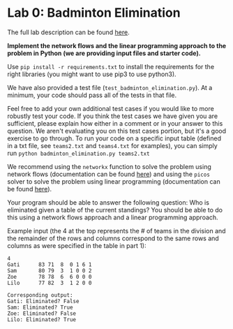 # Lab 0: Badminton Elimination 
The full lab description can be found [here](/Lab_0.pdf).

**Implement the network flows and the linear programming approach to the problem in
Python (we are providing input files and starter code).**

Use `pip install -r requirements.txt` to install the requirements for the
right libraries (you might want to use pip3 to use python3).

We have also provided a test file (`test_badminton_elimination.py`).
At a minimum, your code should pass all of the tests in that file.

Feel free to add your own additional test cases if you would like to more robustly
test your code. If you think the test cases we have given you are sufficient, please
explain how either in a comment or in your answer to this question. We aren't evaluating
you on this test cases portion, but it's a good exercise to go through. To run your code
on a specific input table (defined in a txt file, see `teams2.txt` and `teams4.txt` for examples),
you can simply run `python badminton_elimination.py teams2.txt`

We recommend using the `networkx` function to solve the problem using network flows
(documentation can be found [here](https://networkx.github.io/documentation/networkx-1.10/reference/generated/networkx.algorithms.flow.maximum_flow.html))
and using the `picos` solver to solve the problem using linear programming
(documentation can be found [here](https://picos-api.gitlab.io/picos/graphs.html#max-flow-min-cut-lp)).

Your program should be able to answer the following question:
Who is eliminated given a table of the current standings? You should be able to
do this using a network flows approach and a linear programming approach.

Example input (the 4 at the top represents the \# of teams in the division and the
remainder of the rows and columns correspond to the same rows and columns as were
specified in the table in part 1):
```
4
Gati      83 71  8  0 1 6 1
Sam       80 79  3  1 0 0 2
Zoe       78 78  6  6 0 0 0
Lilo      77 82  3  1 2 0 0

Corresponding output:
Gati: Eliminated? False
Sam: Eliminated? True
Zoe: Eliminated? False
Lilo: Eliminated? True
```
